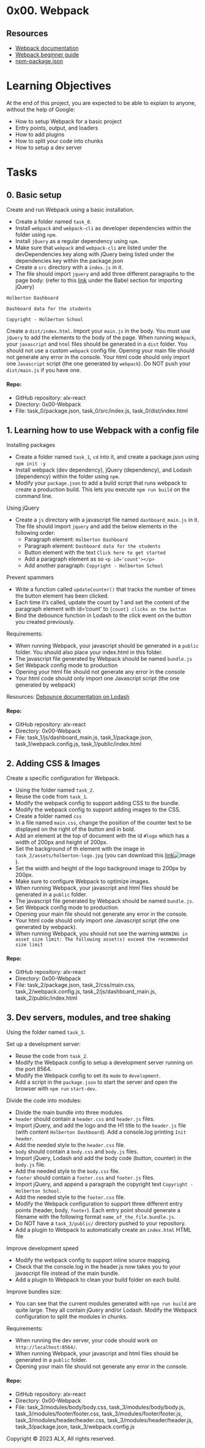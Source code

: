 # 0x00. Webpack
## Resources
* [Webpack documentation](https://webpack.js.org/concepts/)
* [Webpack beginner guide](https://www.sitepoint.com/webpack-beginner-guide/)
* [npm-package.json](https://docs.npmjs.com/cli/v10/configuring-npm/package-json)
# Learning Objectives
At the end of this project, you are expected to be able to explain to anyone, without the help of Google:
* How to setup Webpack for a basic project
* Entry points, output, and loaders
* How to add plugins
* How to split your code into chunks
* How to setup a dev server
# Tasks
## 0. Basic setup
Create and run Webpack using a basic installation.
* Create a folder named `task_0`.
* Install `webpack` and `webpack-cli` as developer dependencies within the folder using `npm`.
* Install `jQuery` as a regular dependency using `npm`.
* Make sure that `webpack` and `webpack-cli` are listed under the devDependencies key along with jQuery being listed under the dependencies key within the package.json
* Create a `src` directory with a `index.js` in it.
* The file should import `jquery` and add three different paragraphs to the page body: (refer to this [link](https://www.npmjs.com/package/jquery#including-jquery) under the Babel section for importing jQuery)
```
Holberton Dashboard

Dashboard data for the students

Copyright - Holberton School
```
Create a `dist/index.html`. Import your `main.js` in the body.
You must use `jQuery` to add the elements to the body of the page.
When running `Webpack`, your `javascript` and `html` files should be generated in a `dist` folder.
You should not use a custom `webpack` config file.
Opening your main file should not generate any error in the console.
Your html code should only import one `Javascript` script (the one generated by `webpack`).
Do NOT push your `dist/main.js` if you have one.
#### Repo:
* GitHub repository: alx-react
* Directory: 0x00-Webpack
* File: task_0/package.json, task_0/src/index.js, task_0/dist/index.html
   
## 1. Learning how to use Webpack with a config file
Installing packages
* Create a folder named `task_1`, `cd` into it, and create a package.json using `npm init -y`
* Install webpack (dev dependency), jQuery (dependency), and Lodash (dependency) within the folder using `npm`.
* Modify your `package.json` to add a build script that runs webpack to create a production build. This lets you execute `npm run build` on the command line.

Using jQuery
* Create a `js` directory with a javascript file named `dashboard_main.js` in it. The file should import `jquery` and add the below elements in the following order:
  * Paragraph element: `Holberton Dashboard`
  * Paragraph element: `Dashboard data for the students`
  * Button element with the text `Click here to get started`
  * Add a paragraph element as so `<p id='count'></p>`
  * Add another paragraph: `Copyright - Holberton School`

Prevent spammers
* Write a function called `updateCounter()` that tracks the number of times the button element has been clicked.
* Each time it’s called, update the count by 1 and set the content of the paragraph element with id=‘count’ to `{count} clicks on the button`
* Bind the debounce function in Lodash to the click event on the button you created previously.

Requirements:
* When running Webpack, your javascript should be generated in a `public` folder. You should also place your index.html in this folder.
* The javascript file generated by Webpack should be named `bundle.js`
* Set Webpack config mode to production
* Opening your html file should not generate any error in the console
* Your html code should only import one Javascript script (the one generated by webpack)

Resources:
[Debounce documentation on Lodash](https://lodash.com/docs/#debounce)
#### Repo:
* GitHub repository: alx-react
* Directory: 0x00-Webpack
* File: task_1/js/dashboard_main.js, task_1/package.json, task_1/webpack.config.js, task_1/public/index.html
   
## 2. Adding CSS & Images
Create a specific configuration for Webpack.
* Using the folder named `task_2`.
* Reuse the code from `task_1`.
* Modify the webpack config to support adding CSS to the bundle.
* Modify the webpack config to support adding images to the CSS.
* Create a folder named `css`
* In a file named `main.css`, change the position of the counter text to be displayed on the right of the button and in bold.
* Add an element at the top of document with the id `#logo` which has a width of 200px and height of 200px.
* Set the background of th element with the image in `task_2/assets/holberton-logo.jpg` (you can download this [link]()![image](https://github.com/gillohsylvia/alx-react/assets/104779232/dbf4e5b1-1eab-4c28-8933-f4e7e142edbd)
).
* Set the width and height of the logo background image to 200px by 200px.
* Make sure to configure Webpack to optimize images.
* When running Webpack, your javascript and html files should be generated in a `public` folder.
* The javascript file generated by Webpack should be named `bundle.js`.
* Set Webpack config mode to production.
* Opening your main file should not generate any error in the console.
* Your html code should only import one Javascript script (the one generated by webpack).
* When running Webpack, you should not see the warning `WARNING in asset size limit: The following asset(s) exceed the recommended size limit`
#### Repo:
* GitHub repository: alx-react
* Directory: 0x00-Webpack
* File: task_2/package.json, task_2/css/main.css, task_2/webpack.config.js, task_2/js/dashboard_main.js, task_2/public/index.html
    
## 3. Dev servers, modules, and tree shaking
Using the folder named `task_3`. 

Set up a development server:
* Reuse the code from `task_2`.
* Modify the Webpack config to setup a development server running on the port 8564.
* Modify the Webpack config to set its `mode` to `development`.
* Add a script in the `package.json` to start the server and open the browser with `npm run` `start-dev`.

Divide the code into modules:
* Divide the main bundle into three modules.
* `header` should contain a `header.css` and `header.js` files.
* Import jQuery, and add the logo and the H1 title to the `header.js` file (with content `Holberton Dashboard`). Add a console.log printing `Init header`.
* Add the needed style to the `header.css` file.
* `body` should contain a `body.css` and `body.js` files.
* Import jQuery, Lodash and add the body code (button, counter) in the `body.js` file.
* Add the needed style to the `body.css` file.
* `footer` should contain a `footer.css` and `footer.js` files.
* Import jQuery, and append a paragraph the copyright text `Copyright - Holberton School`.
* Add the needed style to the `footer.css` file.
* Modify the Webpack configuration to support three different entry points (header, body, `footer`). Each entry point should generate a filename with the following format `name_of_the_file.bundle.js`.
* Do NOT have a `task_3/public/` directory pushed to your repository.
* Add a plugin to Webpack to automatically create an `index.html` HTML file

Improve development speed
* Modify the webpack config to support inline source mapping.
* Check that the console.log in the header.js now takes you to your javascript file instead of the main bundle.
* Add a plugin to Webpack to clean your build folder on each build.

Improve bundles size:
* You can see that the current modules generated with `npm run build` are quite large. They all contain jQuery and/or Lodash. Modify the Webpack configuration to split the modules in chunks.

Requirements:
* When running the dev server, your code should work on `http://localhost:8564/`.
* When running Webpack, your javascript and html files should be generated in a `public` folder.
* Opening your main file should not generate any error in the console.
#### Repo:
* GitHub repository: alx-react
* Directory: 0x00-Webpack
* File: task_3/modules/body/body.css, task_3/modules/body/body.js, task_3/modules/footer/footer.css, task_3/modules/footer/footer.js, task_3/modules/header/header.css, task_3/modules/header/header.js, task_3/package.json, task_3/webpack.config.js
   
Copyright © 2023 ALX, All rights reserved.


 
 
